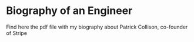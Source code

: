# Biography of an Engineer
Find here the pdf file with my biography about Patrick Collison, co-founder of Stripe

